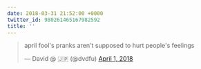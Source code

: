```yaml
---
date: 2018-03-31 21:52:00 +0000
twitter_id: 980261465167982592
title: ''
---
```


<blockquote class="twitter-tweet"><p lang="en" dir="ltr">april fool&#39;s pranks aren&#39;t supposed to hurt people&#39;s feelings</p>&mdash; David @ 🇯🇵 (@dvdfu) <a href="https://twitter.com/dvdfu/status/980253823024246784?ref_src=twsrc%5Etfw">April 1, 2018</a></blockquote>
<script async src="https://platform.twitter.com/widgets.js" charset="utf-8"></script>
